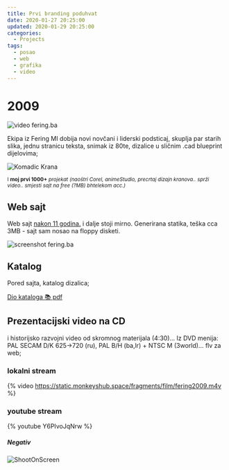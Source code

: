 ```yaml
---
title: Prvi branding poduhvat
date: 2020-01-27 20:25:00
updated: 2020-01-29 20:25:00
categories:
  - Projects
tags:
  - posao
  - web
  - grafika
  - video
---
```


# 2009

![video fering.ba](https://static.monkeyshub.space/fragments/film/oldtv.jpg)
<!--more-->

Ekipa iz Fering MI dobija novi novčani i liderski podsticaj, skuplja par starih slika, jednu stranicu teksta, snimak iz 80te, dizalice u sličnim .cad blueprint dijelovima;

![Komadic Krana](https://static.monkeyshub.space/fragments/sky/dizalica-cad.jpg)

<small>I **moj prvi 1000+** _projekat (naoštri Corel, animeStudio, precrtaj dizajn kranova.. sprži video.. smjesti sajt na free (?MB) bhtelekom acc.)_</small>

## Web sajt

Web sajt [nakon 11 godina.](http://fering.com.ba/) i dalje stoji mirno. Generirana statika, teška cca 3MB - sajt sam nosao na floppy disketi.

![screenshot fering.ba](https://static.monkeyshub.space/fragments/sky/fering2.png)

## Katalog

Pored sajta, katalog dizalica;

[Dio kataloga <span role="img" aria-label="katalog">📚</span> pdf](http://fering.com.ba/katalozi/AF-32superRUS.pdf)

## Prezentacijski video na CD

i historijsko razvojni video od skromnog materijala (4:30)... Iz DVD menija: PAL SECAM D/K 625->720 (ru), PAL B/H (ba,lr) + NTSC M (3world)... flv za web;

### lokalni stream

{% video https://static.monkeyshub.space/fragments/film/fering2009.m4v %}

### youtube stream

{% youtube  Y6PIvoJqNrw  %}

##### Negativ

![ShootOnScreen](https://static.monkeyshub.space/fragments/sky/fering2-negative.png)
